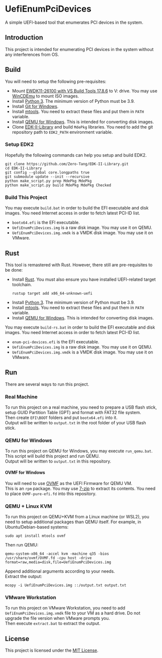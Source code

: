 # UefiEnumPciDevices
A simple UEFI-based tool that enumerates PCI devices in the system.

## Introduction
This project is intended for enumerating PCI devices in the system without any interferences from OS.

## Build
You will need to setup the following pre-requisites:

- Mount [EWDK11-26100 with VS Build Tools 17.8.6](https://learn.microsoft.com/en-us/legal/windows/hardware/enterprise-wdk-license-2022) to V: drive. You may use [WinCDEmu](https://wincdemu.sysprogs.org/download/) to mount ISO images.
- Install [Python 3](https://www.python.org/downloads/windows/). The minimum version of Python must be 3.9.
- Install [Git for Windows](https://git-scm.com/download/win).
- Install [mtools](https://github.com/Zero-Tang/NoirVisor/files/12706542/mtools-4.0.43-bin.zip). You need to extract these files and put them in `PATH` variable.
- Install [QEMU for Windows](https://qemu.weilnetz.de/w64/). This is intended for converting disk images.
- Clone [EDK-II-Library](https://github.com/Zero-Tang/EDK-II-Library) and build `MdePkg` libraries. You need to add the git repository path to `EDK2_PATH` environment variable.

### Setup EDK2
Hopefully the following commands can help you setup and build EDK2.
```
git clone https://github.com/Zero-Tang/EDK-II-Library.git
cd EDK-II-Library
git config --global core.longpaths true
git submodule update --init --recursive
python make_script.py prep MdePkg MdePkg
python make_script.py build MdePkg MdePkg Checked
```

### Build This Project
You may execute `build.bat` in order to build the EFI executable and disk images. You need Internet access in order to fetch latest PCI-ID list.

- `bootx64.efi` is the EFI executable.
- `UefiEnumPciDevices.img` is a raw disk image. You may use it on QEMU.
- `UefiEnumPciDevices.img.vmdk` is a VMDK disk image. You may use it on VMware.

## Rust
This tool is remastered with Rust. However, there still are pre-requisites to be done:

- Install [Rust](https://www.rust-lang.org/tools/install). You must also ensure you have installed UEFI-related target toolchain.
	```
	rustup target add x86_64-unknown-uefi
	```
- Install [Python 3](https://www.python.org/downloads/windows/). The minimum version of Python must be 3.9.
- Install [mtools](https://github.com/Zero-Tang/NoirVisor/files/12706542/mtools-4.0.43-bin.zip). You need to extract these files and put them in `PATH` variable.
- Install [QEMU for Windows](https://qemu.weilnetz.de/w64/). This is intended for converting disk images.

You may execute `build-rs.bat` in order to build the EFI executable and disk images. You need Internet access in order to fetch latest PCI-ID list.

- `enum-pci-devices.efi` is the EFI executable.
- `UefiEnumPciDevices.img` is a raw disk image. You may use it on QEMU.
- `UefiEnumPciDevices.img.vmdk` is a VMDK disk image. You may use it on VMware.

## Run
There are several ways to run this project.

### Real Machine
To run this project on a real machine, you need to prepare a USB flash stick, setup GUID Partition Table (GPT) and format with FAT32 file system. \
Then create `EFI\BOOT` folders and put `bootx64.efi` into it. \
Output will be written to `output.txt` in the root folder of your USB flash stick.

### QEMU for Windows
To run this project on QEMU for Windows, you may execute `run_qemu.bat`. This script will build this project and run QEMU. \
Output will be written to `output.txt` in this repository.

#### OVMF for Windows
You will need to use [OVMF](https://www.kraxel.org/repos/jenkins/edk2/edk2.git-ovmf-x64-0-20220719.209.gf0064ac3af.EOL.no.nore.updates.noarch.rpm) as the UEFI Firmware for QEMU VM. \
This is an `rpm` package. You may use [7-zip](https://www.7-zip.org/) to extract its contents. You need to place `OVMF-pure-efi.fd` into this repository.

### QEMU + Linux KVM
To run this project on QEMU+KVM from a Linux machine (or WSL2), you need to setup additional packages than QEMU itself. For example, in Ubuntu/Debian-based systems:
```
sudo apt install mtools ovmf
```
Then run QEMU:
```
qemu-system-x86_64 -accel kvm -machine q35 -bios /usr/share/ovmf/OVMF.fd -cpu host -drive format=raw,media=disk,file=UefiEnumPciDevices.img
```
Append additional arguments according to your needs. \
Extract the output:
```
mcopy -i UefiEnumPciDevices.img ::/output.txt output.txt
```

### VMware Workstation
To run this project on VMware Workstation, you need to add `UefiEnumPciDevices.img.vmdk` file to your VM as a hard drive. Do not upgrade the file version when VMware prompts you. \
Then execute `extract.bat` to extract the output.

## License
This project is licensed under the [MIT License](./license.txt).